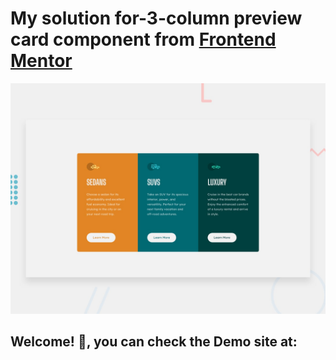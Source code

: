 #  My solution for-3-column preview card component from [Frontend Mentor](https://www.frontendmentor.io/)

![Design preview for the 3-column preview card component coding challenge](./design/desktop-preview.jpg)

## Welcome! 👋, you can check the Demo site at:
